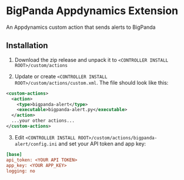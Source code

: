 # BigPanda Appdynamics Extension
An Appdynamics custom action that sends alerts to BigPanda

## Installation

1. Download the zip release and unpack it to `<CONTROLLER INSTALL ROOT>/custom/actions`

2. Update or create `<CONTROLLER INSTALL ROOT>/custom/actions/custom.xml`. The file should look like this:

```xml
<custom-actions>
  <action>
    <type>bigpanda-alert</type>
    <executable>bigpanda-alert.py</executable>
  </action>
  ...your other actions...
</custom-actions>
```

3. Edit `<CONTROLLER INSTALL ROOT>/custom/actions/bigpanda-alert/config.ini` and set your API token and app key:

```ini
[base]
api_token: <YOUR API TOKEN>
app_key: <YOUR APP_KEY>
logging: no
```

